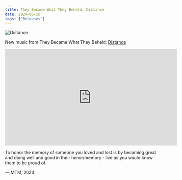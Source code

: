 ```yaml
---
title: They Became What They Beheld, Distance
date: 2024-06-16
tags: ["Releases"]
---
```


![Distance](/rm_ation/images/distance.jpg)

New music from They Became What They Beheld: [Distance](https://theybecamewhattheybeheld.bandcamp.com/album/distance)<!--x-->

<iframe width="560" height="315" src="https://www.youtube.com/embed/LK9NpQ7QSoo?si=vnoM1S6xXbCTWX-Z" title="YouTube video player" frameborder="0" allow="accelerometer; autoplay; clipboard-write; encrypted-media; gyroscope; picture-in-picture; web-share" referrerpolicy="strict-origin-when-cross-origin" allowfullscreen></iframe>

To honor the memory of someone you loved and lost is by becoming great and doing well and good in their honor/memory - live as you would know them to be proud of.

— MTM, 2024
